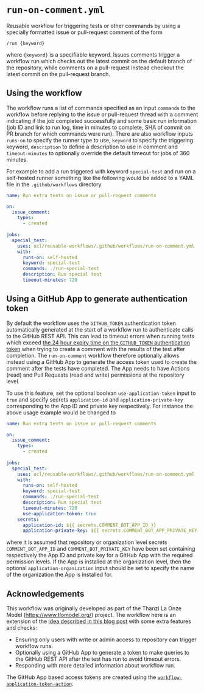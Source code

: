 # `run-on-comment.yml`

Reusable workflow for triggering tests or other commands by using a specially formatted issue or pull-request comment of the form

```
/run {keyword}
```

where `{keyword}` is a specifiable keyword. Issues comments trigger a workflow run which checks out the latest commit on the default branch of the repository, while comments on a pull-request instead checkout the latest commit on the pull-request branch.

## Using the workflow

The workflow runs a list of commands specified as an input `commands` to the workflow before replying to the issue or pull-request thread with a comment indicating if the job completed successfully and some basic run information (job ID and link to run log, time in minutes to complete, SHA of commit on PR branch for which commands were run). There are also workflow inputs `runs-on` to specify the runner type to use, `keyword` to specify the triggering keyword, `description` to define a description to use in comment and `timeout-minutes` to optionally override the default timeout for jobs of 360 minutes.

For example to add a run triggered with keyword `special-test` and run on a self-hosted runner something like the following would be added to a YAML file in the `.github/workflows` directory

```YAML
name: Run extra tests on issue or pull-request comments

on:
  issue_comment:
    types:
      - created
      
jobs:
  special_test:
    uses: ucl/reusable-workflows/.github/workflows/run-on-comment.yml
    with:
      runs-on: self-hosted
      keyword: special-test
      commands: ./run-special-test
      description: Run special test
      timeout-minutes: 720
```

## Using a GitHub App to generate authentication token

By default the workflow uses the `GITHUB_TOKEN` authentication token automatically generated at the start of a workflow run to authenticate calls to the GitHub REST API. This can lead to timeout errors when running tests which exceed [the 24 hour expiry time on the `GITHUB_TOKEN` authentication token](https://docs.github.com/en/actions/security-guides/automatic-token-authentication) when trying to create a comment with the results of the test after completion. The `run-on-comment` workflow therefore optionally allows instead using a GitHub App to generate the access token used to create the comment after the tests have completed. The App needs to have Actions (read) and Pull Requests (read and write) permissions at the repository level.

To use this feature, set the optional boolean `use-application-token` input to `true` and specify secrets `application-id` and `application-private-key` corresponding to the App ID and private key respectively. For instance the above usage example would be changed to

```YAML
name: Run extra tests on issue or pull-request comments

on:
  issue_comment:
    types:
      - created
      
jobs:
  special_test:
    uses: ucl/reusable-workflows/.github/workflows/run-on-comment.yml
    with:
      runs-on: self-hosted
      keyword: special-test
      commands: ./run-special-test
      description: Run special test
      timeout-minutes: 720
      use-application-token: true
    secrets:
      application-id: ${{ secrets.COMMENT_BOT_APP_ID }}
      application-private-key: ${{ secrets.COMMENT_BOT_APP_PRIVATE_KEY }}
```

where it is assumed that repository or organization level secrets `COMMENT_BOT_APP_ID` and `COMMENT_BOT_PRIVATE_KEY` have been set containing respectively the App ID and private key for a GitHub App with the required permission levels. If the App is installed at the organization level, then the optional `application-organization` input should be set to specify the name of the organization the App is installed for.

## Acknowledgements

This workflow was originally developed as part of the Thanzi La Onze Model (https://www.tlomodel.org/) project. The workflow here is an extension of the [idea described in this blog post](https://pakstech.com/blog/gh-actions-issue-comments/) with some extra features and checks:

  * Ensuring only users with write or admin access to repository can trigger workflow runs.
  * Optionally using a GitHub App to generate a token to make queries to the GitHub REST API after the test has run to avoid timeout errors.
  * Responding with more detailed information about workflow run.
  
The GitHub App based access tokens are created using the [`workflow-application-token-action`](https://github.com/peter-murray/workflow-application-token-action).
